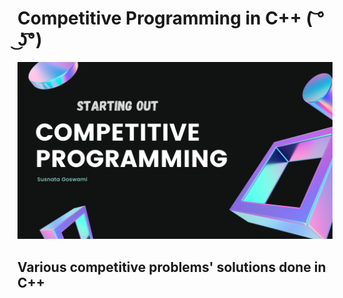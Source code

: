 # Competitive Programming in C++ ( ͝° ͜ʖ͡°)

<img src="cp.png" />

## Various competitive problems' solutions done in C++
